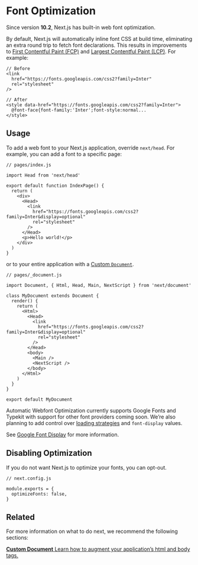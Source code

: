Font Optimization
=================

Since version **10.2**, Next.js has built-in web font optimization.

By default, Next.js will automatically inline font CSS at build time, eliminating an extra round trip to fetch font declarations. This results in improvements to [First Contentful Paint (FCP)](https://web.dev/fcp/) and [Largest Contentful Paint (LCP)](https://vercel.com/blog/core-web-vitals#largest-contentful-paint). For example:

    // Before
    <link
      href="https://fonts.googleapis.com/css2?family=Inter"
      rel="stylesheet"
    />

    // After
    <style data-href="https://fonts.googleapis.com/css2?family=Inter">
      @font-face{font-family:'Inter';font-style:normal...
    </style>

Usage
-----

To add a web font to your Next.js application, override `next/head`. For example, you can add a font to a specific page:

    // pages/index.js

    import Head from 'next/head'

    export default function IndexPage() {
      return (
        <div>
          <Head>
            <link
              href="https://fonts.googleapis.com/css2?family=Inter&display=optional"
              rel="stylesheet"
            />
          </Head>
          <p>Hello world!</p>
        </div>
      )
    }

or to your entire application with a [Custom `Document`](/docs/advanced-features/custom-document.md).

    // pages/_document.js

    import Document, { Html, Head, Main, NextScript } from 'next/document'

    class MyDocument extends Document {
      render() {
        return (
          <Html>
            <Head>
              <link
                href="https://fonts.googleapis.com/css2?family=Inter&display=optional"
                rel="stylesheet"
              />
            </Head>
            <body>
              <Main />
              <NextScript />
            </body>
          </Html>
        )
      }
    }

    export default MyDocument

Automatic Webfont Optimization currently supports Google Fonts and Typekit with support for other font providers coming soon. We’re also planning to add control over [loading strategies](https://github.com/vercel/next.js/issues/21555) and `font-display` values.

See [Google Font Display](https://nextjs.org/docs/messages/google-font-display) for more information.

Disabling Optimization
----------------------

If you do not want Next.js to optimize your fonts, you can opt-out.

    // next.config.js

    module.exports = {
      optimizeFonts: false,
    }

Related
-------

For more information on what to do next, we recommend the following sections:

[**Custom Document** <span class="small">Learn how to augment your application’s html and body tags.</span>](/docs/advanced-features/custom-document.md)
